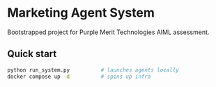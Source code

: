 # Marketing Agent System

Bootstrapped project for Purple Merit Technologies AIML assessment.

## Quick start
```bash
python run_system.py          # launches agents locally
docker compose up -d          # spins up infra
```
